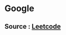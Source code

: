 # Google

## Source : [Leetcode](https://leetcode.com/discuss/post/6446661/google-all-latest-oa-and-interview-probl-txb5/)

